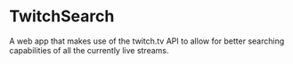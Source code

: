# TwitchSearch
A web app that makes use of the twitch.tv API to allow for better searching capabilities of all the currently live streams.
